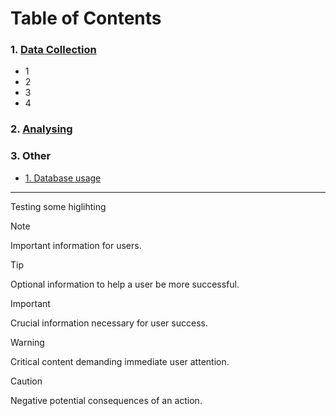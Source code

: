 # Table of Contents

### 1. [Data Collection](./data-collection/)

- 1
- 2
- 3
- 4

### 2. [Analysing](./Analysing/)

### 3. Other

- [1. Database usage](./database/)

---

Testing some higlihting

> [!NOTE]
> Important information for users.

> [!TIP]
> Optional information to help a user be more successful.

> [!IMPORTANT]
> Crucial information necessary for user success.

> [!WARNING]
> Critical content demanding immediate user attention.

> [!CAUTION]
> Negative potential consequences of an action.
